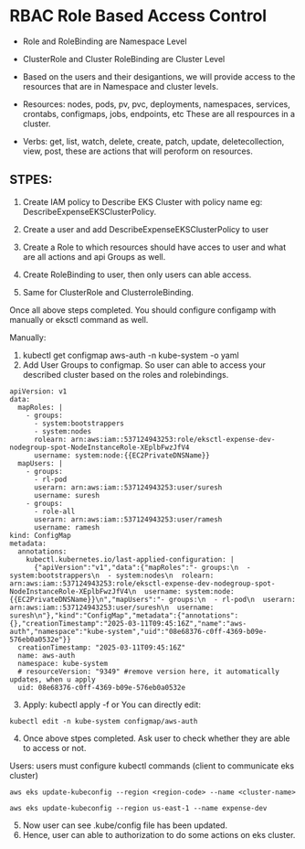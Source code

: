 # RBAC Role Based Access Control
* Role and RoleBinding are Namespace Level
* ClusterRole and Cluster RoleBinding are Cluster Level
* Based on the users and their desigantions, we will provide access to the resources that are in Namespace and cluster levels.

* Resources: nodes, pods, pv, pvc, deployments, namespaces, services, crontabs, configmaps, jobs, endpoints, etc These are all respources in a cluster.

* Verbs: get, list, watch, delete, create, patch, update, deletecollection, view, post, these are actions that will peroform on resources.


## STPES:
1. Create IAM policy to Describe EKS Cluster with policy name eg: DescribeExpenseEKSClusterPolicy.

2. Create a user and add DescribeExpenseEKSClusterPolicy to user

3. Create a Role to which resources should have acces to user and what are all actions and api Groups as well.

4. Create RoleBinding to user, then only users can able access.

5. Same for ClusterRole and ClusterroleBinding.

Once all above steps completed. You should configure configamp with manually or eksctl command as well.

Manually:
1. kubectl get configmap aws-auth -n kube-system -o yaml
2. Add User Groups to configmap. So user can able to access your described cluster based on the roles and rolebindings.
```
apiVersion: v1
data:
  mapRoles: |
    - groups:
      - system:bootstrappers
      - system:nodes
      rolearn: arn:aws:iam::537124943253:role/eksctl-expense-dev-nodegroup-spot-NodeInstanceRole-XEplbFwzJfV4
      username: system:node:{{EC2PrivateDNSName}}
  mapUsers: |
    - groups:
      - rl-pod
      userarn: arn:aws:iam::537124943253:user/suresh
      username: suresh
    - groups:
      - role-all
      userarn: arn:aws:iam::537124943253:user/ramesh
      username: ramesh
kind: ConfigMap
metadata:
  annotations:
    kubectl.kubernetes.io/last-applied-configuration: |
      {"apiVersion":"v1","data":{"mapRoles":"- groups:\n  - system:bootstrappers\n  - system:nodes\n  rolearn: arn:aws:iam::537124943253:role/eksctl-expense-dev-nodegroup-spot-NodeInstanceRole-XEplbFwzJfV4\n  username: system:node:{{EC2PrivateDNSName}}\n","mapUsers":"- groups:\n  - rl-pod\n  userarn: arn:aws:iam::537124943253:user/suresh\n  username: suresh\n"},"kind":"ConfigMap","metadata":{"annotations":{},"creationTimestamp":"2025-03-11T09:45:16Z","name":"aws-auth","namespace":"kube-system","uid":"08e68376-c0ff-4369-b09e-576eb0a0532e"}}
  creationTimestamp: "2025-03-11T09:45:16Z"
  name: aws-auth
  namespace: kube-system
  # resourceVersion: "9349" #remove version here, it automatically updates, when u apply
  uid: 08e68376-c0ff-4369-b09e-576eb0a0532e
```
3. Apply: kubectl apply -f <configmap-name>  or
You can directly edit: 
```
kubectl edit -n kube-system configmap/aws-auth
```

4. Once above stpes completed. Ask user to check whether they are able to access or not.

Users: users must configure kubectl commands (client to communicate eks cluster)
```
aws eks update-kubeconfig --region <region-code> --name <cluster-name>

aws eks update-kubeconfig --region us-east-1 --name expense-dev
```

5. Now user can see .kube/config file has been updated.
6. Hence, user can able to authorization to do some actions on eks cluster.


